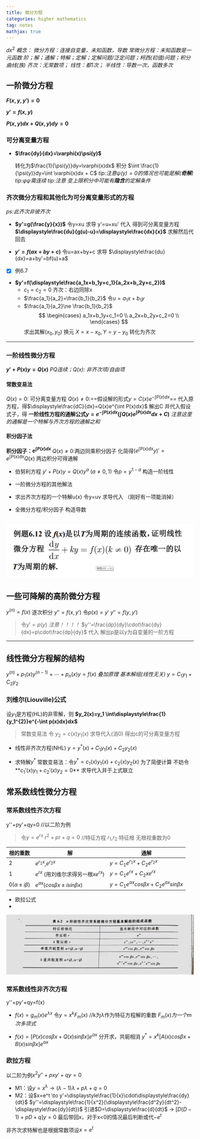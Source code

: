 ```yaml
---
title: 微分方程
categories: higher mathematics
tag: notes
mathjax: true
---
```

$dx^2$
*概念：*
*微分方程：连接自变量，未知函数，导数*
*常微分方程：未知函数是一元函数*
*阶；解；通解；特解；定解；定解问题/泛定问题；柯西(初值)问题；积分曲线(族)*
*齐次：无常数项； 线性：都1次； 半线性：导数一次，函数多次*

##  一阶微分方程
**$F(x,y,y')=0$**

**$y'=f(x,y)$**

**$P(x,y)dx+Q(x,y)dy=0$**

### 可分离变量方程
* **$\frac{dy}{dx}=\varphi(x)\psi(y)$**

  转化为$\frac{1}{\psi(y)}dy=\varphi(x)dx$
  积分 $\int \frac{1}{\psi(y)}dy=\int \varphi(x)dx + C$
  *tip:注意$\psi(y)=0$的情况也可能是解(**奇解**)*
  *tip:$\varphi \psi$需连续*
  *tip:注意 变上限积分中可能有**隐含**的定解条件*

### 齐次微分方程和其他化为可分离变量形式的方程
*ps:此齐次非彼齐次*

* **$y'=g(\frac{y}{x})$**
  令y=xu 求导 y‘=u+xu' 代入 得到可分离变量方程
  **$\displaystyle\frac{du}{g(u)-u}=\displaystyle\frac{dx}{x}$**
  求解然后代回去

* **$y'=f(ax+by+c)$**
  令u=ax+by+c 求导 $\displaystyle\frac{du}{dx}=a+by'=bf(u)+a$
- [x] 例6.7

* **$y'=f(\displaystyle\frac{a_1x+b_1y+c_1}{a_2x+b_2y+c_2})$**
  * $c_1=c_2=0$
    齐次：右边同除x
  * $\frac{a_1}{a_2}=\frac{b_1}{b_2}$ 
    令$u=a_1x+b_1y$
  * $\frac{a_1}{a_2}\ne \frac{b_1}{b_2}$ 
    $$
    \begin{cases}
    a_1x+b_1y+c_1=0 \\
    a_2x+b_2y+c_2=0 \\
    \end{cases}
    $$   求出其解($x_0,y_0$)
    换元 $X=x-x_0,Y=y-y_0$ 转化为齐次

---
### 一阶线性微分方程
**$y'+P(x)y=Q(x)$**
*PQ连续；Q(x): 非齐次项/自由项*
#### **常数变易法**
$Q(x)=0$: 可分离变量方程
$Q(x)\ne 0$:==假设解的形式$y=C(x)e^{-\int P(x)dx}$==
  代入原方程，得$\displaystyle\frac{dC}{dx}=Q(x)e^{\int P(x)dx}$
  解出C 并代入假设式子，得
  **一阶线性方程的通解公式$y=e^{-\int P(x)dx}(\int Q(x)e^{\int P(x)dx}dx+C)$**
  *注意这里的通解是一个特解与齐次方程的通解之和*

#### **积分因子法**
  **积分因子：$e^{\int P(x)dx}$**
  $Q(x)\ne 0$:两边同乘积分因子 化简得$(e^{\int P(x)dx}y)'=e^{\int P(x)dx}Q(x)$
  两边积分可得通解

* 伯努利方程
  $y'+P(x)y=Q(x)y^{a}$ ($a\ne 0,1$)
  令$p=y^{1-a}$ 构造一阶线性

* 一阶微分方程的其他解法
* 求出齐次方程的一个特解u(x) 令y=uv 求导代入 （刚好有一项能消掉）
* 全微分方程/积分因子 构造导数
  
![](image/2021-12-11-11-10-31.png)
---
## 一些可降解的高阶微分方程
$y^{(n)}=f(x)$ 逐次积分
$y''=f(x,y')$ 令$p(x)=y'$
$y''=f(y,y')$
> 令$y'=p(y)$ *注意！！！！*
> $y''=\frac{dp}{dy}\cdot\frac{dy}{dx}=p\cdot\frac{dp}{dy}$
> 代入 解出p是以y为自变量的一阶方程

---
## 线性微分方程解的结构
  $y^{(n)}+p_1(x)y^{(n-1)}+\cdots+p_n(x)y=f(x)$
*叠加原理* *基本解组(线性无关)*
$y=C_1y_1+C_2y_2$

###  刘维尔(Liouville)公式
设$y_1$是方程(HL)的非零解，则 **$y_2(x)=y_1 \int\displaystyle\frac{1}{y_1^{2}}e^{-\int p(x)dx}dx$**
> 常数变易法 令 $y_2=c(x)y_1(x)$ 求导代入(消0) 得出c的可分离变量方程

* 线性非齐次方程(NHL)
  $y=y^*(x)+C_1y_1(x)+C_2y_2(x)$

*  求特解$y^*$
常数变易法：令$y^*=c_1(x)y_1(x)+c_2(x)y_2(x)$
为了简便计算 不妨令**$c_1'(x)y_1+c_2'(x)y_2=0$**
求导代入并于上式联立

## 常系数线性微分方程
### 常系数线性齐次方程
  y''+py'+qy=0  //以二阶为例
> 令$y=e^{rx}$
> $r^2+pr+q=0$  //特征方程
> $r_1$,$r_2$ 特征根
> 无根视重数为0
> 
| 根的重数 | 解 | 通解 | 
| --- | --- | --- |
| 2 | $e^{r_1x}$,$e^{r_2x}$ | $y=C_1e^{r_1x}+C_2e^{r_2x}$ |
| 1 | $e^{rx}$ (用刘维尔求得另一根$xe^{rx}$)|  $y=C_1e^{rx}+C_2xe^{rx}$ |
| 0($\alpha ± i\beta$) |$e^{ax}(cos\beta x ± i sin \beta x)$ | $y=C_1e^{\alpha x}cos \beta x+C_2e^{ax}sin \beta x$ |
* 欧拉公式
* 
![](image/2021-12-15-16-34-37.png)

### 常系数线性非齐次方程
y''+py'+qy=f(x)
* $f(x)=g_m(x)e^{\lambda x}$
  令$y=x^kF_m(x)$ //k为$\lambda$作为特征方程解的重数 $F_m(x)为一个m次多项式$

* $f(x)=[P(x)cos \beta x +Q(x)sin \beta x]e^{\alpha x}$
  分开求，共轭相消
  $y^*=x^k[A(x)cos \beta x+B(x) sin \beta x]e^{\alpha x}$

### 欧拉方程
以二阶为例$x^2y''+pxy'+qy=0$
* M1：设$y=x^\lambda \to (\lambda-1)\lambda+p\lambda+q=0$
* M2：设$x=e^t \to y'=\displaystyle\frac{1}{x}\cdot\displaystyle\frac{dy}{dt}$ $y''=\displaystyle\frac{1}{x^2}(\displaystyle\frac{d^2y}{dt^2}-\displaystyle\frac{dy}{dt})$
  引进$D=\displaystyle\frac{d}{dt}$ $\to$ $[D(D-1)+pD+q]y=0$
  最后带回x，对于x<0的情况最后判断或代$-e^t$

非齐次求特解也是根据常数项设$x=e^t$


<script type="text/javascript" src="http://cdn.mathjax.org/mathjax/latest/MathJax.js?config=TeX-AMS-MML_HTMLorMML"></script>
<script type="text/x-mathjax-config">
  MathJax.Hub.Config({ tex2jax: {inlineMath: [['$', '$']]}, messageStyle: "none" });
</script>